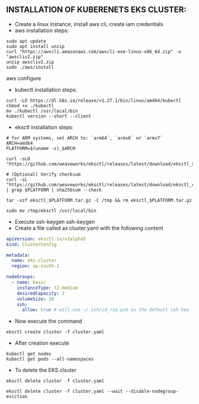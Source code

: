INSTALLATION OF KUBERENETS EKS CLUSTER:
----------------------------------------
* Create a linux instance, install aws cli, create iam credentials
* aws installation steps:
```
sudo apt update
sudo apt install unzip 
curl "https://awscli.amazonaws.com/awscli-exe-linux-x86_64.zip" -o "awscliv2.zip"
unzip awscliv2.zip
sudo ./aws/install
```
aws configure
* kubectl installation steps:
```
curl -LO https://dl.k8s.io/release/v1.27.1/bin/linux/amd64/kubectl
chmod +x ./kubectl
mv ./kubectl /usr/local/bin 
kubectl version --short --client
```
* eksctl installation steps:
```
# for ARM systems, set ARCH to: `arm64`, `armv6` or `armv7`
ARCH=amd64
PLATFORM=$(uname -s)_$ARCH

curl -sLO "https://github.com/weaveworks/eksctl/releases/latest/download/eksctl_$PLATFORM.tar.gz"

# (Optional) Verify checksum
curl -sL "https://github.com/weaveworks/eksctl/releases/latest/download/eksctl_checksums.txt" | grep $PLATFORM | sha256sum --check

tar -xzf eksctl_$PLATFORM.tar.gz -C /tmp && rm eksctl_$PLATFORM.tar.gz

sudo mv /tmp/eksctl /usr/local/bin
```
* Execute ssh-keygen ssh-keygen
* Create a file called as cluster.yaml with the following content
```yaml
apiVersion: eksctl.io/v1alpha5
kind: ClusterConfig

metadata:
  name: eks-cluster
  region: ap-south-1

nodeGroups:
  - name: basic
    instanceType: t2.medium
    desiredCapacity: 2
    volumeSize: 20
    ssh:
      allow: true # will use ~/.ssh/id_rsa.pub as the default ssh key
```
* Now execute the command 
```
eksctl create cluster -f cluster.yaml      
```
* After creation execute
```
kubectl get nodes
kubectl get pods --all-namespaces
```
* To delete the EKS clsuter
```
eksctl delete cluster -f cluster.yaml  
```
```
eksctl delete cluster -f cluster.yaml --wait --disable-nodegroup-eviction
```